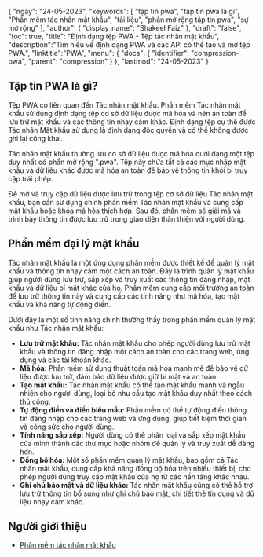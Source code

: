 {
"ngày": "24-05-2023",
  "keywords": [
"tập tin pwa",
"tập tin pwa là gì",
"Phần mềm tác nhân mật khẩu",
"tài liệu",
"phần mở rộng tập tin pwa",
"sự mở rộng"
],
  "author": {
"display_name": "Shakeel Faiz"
},
"draft": "false",
"toc": true,
"title": "Định dạng tệp PWA - Tệp tác nhân mật khẩu",
  "description":"Tìm hiểu về định dạng PWA và các API có thể tạo và mở tệp PWA.",
"linktitle":"PWA",
  "menu": {
    "docs": {
      "identifier": "compression-pwa",
      "parent": "compression"
}
},
"lastmod": "24-05-2023"
}

## Tập tin PWA là gì?

Tệp PWA có liên quan đến Tác nhân mật khẩu. Phần mềm Tác nhân mật khẩu sử dụng định dạng tệp cơ sở dữ liệu được mã hóa và nén an toàn để lưu trữ mật khẩu và các thông tin nhạy cảm khác. Định dạng tệp cụ thể được Tác nhân Mật khẩu sử dụng là định dạng độc quyền và có thể không được ghi lại công khai.

Tác nhân mật khẩu thường lưu cơ sở dữ liệu được mã hóa dưới dạng một tệp duy nhất có phần mở rộng ".pwa". Tệp này chứa tất cả các mục nhập mật khẩu và dữ liệu khác được mã hóa an toàn để bảo vệ thông tin khỏi bị truy cập trái phép.

Để mở và truy cập dữ liệu được lưu trữ trong tệp cơ sở dữ liệu Tác nhân mật khẩu, bạn cần sử dụng chính phần mềm Tác nhân mật khẩu và cung cấp mật khẩu hoặc khóa mã hóa thích hợp. Sau đó, phần mềm sẽ giải mã và trình bày thông tin được lưu trữ trong giao diện thân thiện với người dùng.

## Phần mềm đại lý mật khẩu

Tác nhân mật khẩu là một ứng dụng phần mềm được thiết kế để quản lý mật khẩu và thông tin nhạy cảm một cách an toàn. Đây là trình quản lý mật khẩu giúp người dùng lưu trữ, sắp xếp và truy xuất các thông tin đăng nhập, mật khẩu và dữ liệu bí mật khác của họ. Phần mềm cung cấp môi trường an toàn để lưu trữ thông tin này và cung cấp các tính năng như mã hóa, tạo mật khẩu và khả năng tự động điền.

Dưới đây là một số tính năng chính thường thấy trong phần mềm quản lý mật khẩu như Tác nhân mật khẩu:

- **Lưu trữ mật khẩu:** Tác nhân mật khẩu cho phép người dùng lưu trữ mật khẩu và thông tin đăng nhập một cách an toàn cho các trang web, ứng dụng và các tài khoản khác.
- **Mã hóa:** Phần mềm sử dụng thuật toán mã hóa mạnh mẽ để bảo vệ dữ liệu được lưu trữ, đảm bảo dữ liệu được giữ bí mật và an toàn.
- **Tạo mật khẩu:** Tác nhân mật khẩu có thể tạo mật khẩu mạnh và ngẫu nhiên cho người dùng, loại bỏ nhu cầu tạo mật khẩu duy nhất theo cách thủ công.
- **Tự động điền và điền biểu mẫu:** Phần mềm có thể tự động điền thông tin đăng nhập cho các trang web và ứng dụng, giúp tiết kiệm thời gian và công sức cho người dùng.
- **Tính năng sắp xếp:** Người dùng có thể phân loại và sắp xếp mật khẩu của mình thành các thư mục hoặc nhóm để quản lý và truy xuất dễ dàng hơn.
- **Đồng bộ hóa:** Một số phần mềm quản lý mật khẩu, bao gồm cả Tác nhân mật khẩu, cung cấp khả năng đồng bộ hóa trên nhiều thiết bị, cho phép người dùng truy cập mật khẩu của họ từ các nền tảng khác nhau.
- **Ghi chú bảo mật và dữ liệu khác:** Tác nhân mật khẩu cũng có thể hỗ trợ lưu trữ thông tin bổ sung như ghi chú bảo mật, chi tiết thẻ tín dụng và dữ liệu nhạy cảm khác.

## Người giới thiệu
* [Phần mềm tác nhân mật khẩu](https://moonsoftware.com/)

